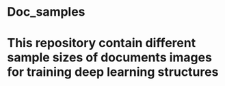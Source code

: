 # Doc_samples
# This repository contain different sample sizes of documents images for training deep learning structures
